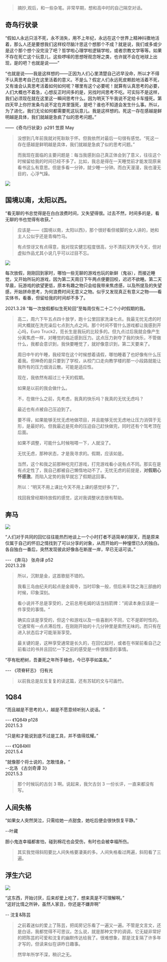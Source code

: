 > 摘抄,观后，和一些杂笔。非常早期，想和高中时的自己隔空对话。

## 奇鸟行状录

“假如人永远只活不死，永不消失，用不上年纪，永远在这个世界上精神抖擞地活着，那么人还是要想我们这样绞尽脑汁思这个想那个不成？就是说，我们或多或少是这个那个想个没完没了吧？哲学啦心理学啦逻辑学啦，或者宗教文学等等。如果不存在死亡这个玩意儿，这些啰嗦的思想呀观念呀之类，也许就不会在地球上出现，是的吧？也就是说——”

“也就是说——我是这样想的——正因为人们心里清楚自己迟早没命，所以才不得不认真思考自己在这里活着的意义。不是么？假定人们永远死皮赖脸地活着不死，又有谁会认真思考活着如何如何呢？哪里有这个必要呢！就算有认真思考的必要，人们大概也不着急，心想反正时间多的是，另找时间思考不吃。可实际不是这样，我们必须现在就在这里这一瞬间思考什么。因为明天下午我说不定给卡车撞死。第四天早上你拧发条鸟说不定在井里饿死，是吧？谁也不知道会发生什么事。所以，为了进化，我们无论如何都需要死这玩意儿。我是这样想的。死这一存在感越是鲜明越是具体，我们就越是急疯了似的思考问题。”

——《奇鸟行状录》p291 笠原 May

> 没想到几年前我就对死耿耿于怀。但我依然对最后一句很有感觉。“死这一存在感越是鲜明越是具体，我们就越是急疯了似的思考问题。”
>
> 而我现在面临的主要问题是：每当我感到自己真正体会到了意义，往往这个时候留给我的时间已经不多了。比如，我总是得在一天睡觉前才能发现原来看书这么有意思。但是多看一分钟，就少睡一分钟。而白天漫漫，我也漫无目的，心浮气躁。

![](https://image.baidu.com/search/down?url=https://img3.doubanio.com/view/subject/l/public/s33607552.jpg)

## 国境以南，太阳以西。

“看无聊的书总觉得是在白白浪费时间，又失望得很。过去不然，时间多的是，看无聊的书也觉得有收获。”

> 应该是——《国境以南，太阳以西》，那个很好看但坡脚的女人讲的，她和主人公似乎还是青梅竹马。
>
> 有点惊讶又有点得意，我对现实健忘程度很高，分不清前天昨天今天，但对虚拟作品尤其小说几乎可以过目不忘。

![](https://image.baidu.com/search/down?url=https://img1.doubanio.com/view/subject/l/public/s2634110.jpg)

每次放假，刚刚回到家时，哪怕一些无聊的游戏也玩的新鲜（鬼谷），而接近睡觉，又开始所玩的游戏，因为第二天周日下午两点便要回校，迟迟不欲睡。第二天早晨，玩游戏的欲望更低，原本有趣之物只会给我带来焦虑感，以及所提及的失望感，开始拼命思考，为何浪费时间无意义之物。似乎又发现真正有意义之物——看实体书，看番，但留给我的时间却不多了。

2021.3.28 “每一次放假都似生死轮回”至每周仅有二十二个小时假期的我。

> 高二，周六下午五点四十放学，跑十公里回家洗澡七点。我最无忧无虑的时间大概就在洗完澡后七点到九点之间。那个时间不管什么游戏都让我感到开心吗，Euro Truck2，觅长生是我玩的比较多的。但九点过后我就会像产生分离焦虑一样，对睡觉的临近感到压力。这点压力剥夺了我的快乐，不管做什么，我都会意识到，我快要睡觉了，就好像意识到，第二天要来了。
>
> 周日中午的午睡，我经常在这个时候想着请假，哪怕睡着了也好像有什么压着我。但神奇的是只要到了学校，从校门口走向教学楼的那一小段路就能让我所有的压力烟消云散。可能是适应性。
>
> 现在，我依然有超过三十天的假期。
>
> 如果是以前的我会做什么。
>
> 不，在做什么之前，先考虑，我真的快乐吗？我真的无忧无虑吗？
>
> 最近也有点被自己压迫到了。
>
> 要不得，如果能够无忧无虑地做项目，并且能够无忧无虑地让压力消弭于无形，是最好的。但我最近是死命的压迫自己赶快做完，同时还有个驾考顶在后面。
>
> 如果不调整，可能什么时候啪嗒一下，人就没了。
>
> 无忧无虑，那种状态，才是我寻求的。假期，应该如是。
>
> 当然，这个和我之前那种吃完打游戏，打完游戏看小说有点不同。那实在是有点定性了，我自己都被自己懒惰地动不了。无忧无虑的前提是，**对假期心怀感激**。而陷入定势的我早就忘了假期这回事。
>
> 所以：“明天不用上课比今天不用上课的感觉好多了”。
>
> 找回我曾经期待放假的感觉，这对我调整状态很有帮助。

## 奔马

![](https://image.baidu.com/search/down?url=https://img9.doubanio.com/view/subject/l/public/s28057165.jpg)

“人们对于共同的回忆往往能热烈地谈上一个小时打者不适简单的聊天，而是原来仅属于自己的怀旧之情找到了可以分享的对象，从而开始的一种憧憬已久的独白。各自独白一番后，突然发现彼此好像各在断崖一岸，早已无话可谈。”

--- 《奔马》 张舟译 p52  
2021.3.28

> 所以，沉默是金，这首歌挺不错的。
>
> 我看三岛由纪夫的起点是金阁寺，当时印象一般，但后来丰饶之海三部曲的时候，印象深刻。
>
> 看小说并不总是享受的，之前总用毛姆的话当挡箭牌：”阅读本身应该是一件享受的事情。“
>
> 确实应该是享受的，但这个和游戏以及一些喜剧片不同，它不是即时性的。它通常有一点点滞后性，在刚刚开始的十几分钟里是索然无味的。而只有在进入状态后才可能渐渐享受。<br>
>
> 最关键的是，这种享受通常是长久的，在回忆起时，或者在书架前看自己之前看过的书并且回忆一下之前的感受是一件很惬意的事情。

“亭有枇杷树，吾妻死之年所手植也，今已亭亭如盖矣。”

--- 《项脊轩志》 归有光

> 以前我总是反反复复的读这篇，还有苏轼的文与可画竹。

## 1Q84

”而且越是不思考的人，越是不愿意倾听别人说话。“

--- 《1Q84》 p128  
2021.5.3

“只是和才能说到底不过是工具，并不值得炫耀。”

--- 《1Q84》III <br>
2021.5.4<br>

”就像那个将士说的，怎敢惜身。“  
--北洛 《古剑奇谭 3》  
2021.5.3

> 那个时候玩的古剑 3 啊。说起来，我欠古剑 3 一份长评，一直来都没有写。<br>

## 人间失格

“如果女人突然哭泣，只需给她一点甜食，她吃后便会很快恢复平静。”<br>

--叶藏<br>

胆小鬼连幸福都害怕，碰到棉花也会受伤，有时也会被幸福所伤。<br>

> 其实我觉得斜阳要比人间失格要凄美的多。人间失格看过两遍，斜阳看了三遍。<br>

## 浮生六记

![](https://image.baidu.com/search/down?url=https://img9.doubanio.com/view/subject/l/public/s28295535.jpg)

“这东西，开始讨厌，后来却爱上吃了，想来真是不可理解啊。”<br>
“这好比情之所钟，虽然人家丑，你还是不嫌弃啊”<br>

-- 沈复&陈芸<br>

> 之前着迷似的爱上了陈芸，把闺房记乐看了一遍又一遍。不管是文言文，还是白话，我都觉得不可思议。怎么说，就是那种文字的调调，它无疑非常好的把陈芸的可爱和沈复的幽默传达给我了。很难想象，那是沈复隔了许多年才写的，但读来似在讲昨日趣事。<br>
>
> 然早年所学不深，稍识之无。
